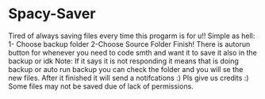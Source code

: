 # Spacy-Saver
Tired of always saving files every time this progarm is for u!!
 Simple as hell: 
 1- Choose backup folder
 2-Choose Source Folder
 Finish!
 There is autorun button for whenever you need to code smth and want it to save it also in the backup or idk
 Note: If it says it is not responding it means that is doing backup or auto run backup you can check the folder and you will se the new files. 
 After it finished it will send a notifcations :)
 Pls give us credits :)
Some files may not be saved due of lack of permissions.
